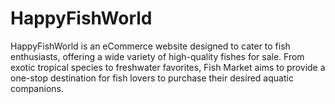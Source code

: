 # HappyFishWorld
HappyFishWorld is an eCommerce website designed to cater to fish enthusiasts, offering a wide variety of high-quality fishes for sale. From exotic tropical species to freshwater favorites, Fish Market aims to provide a one-stop destination for fish lovers to purchase their desired aquatic companions.
